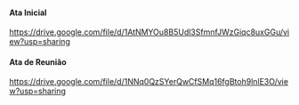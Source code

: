 #### Ata Inicial
https://drive.google.com/file/d/1AtNMYOu8B5Udl3SfmnfJWzGiqc8uxGGu/view?usp=sharing

#### Ata de Reunião
https://drive.google.com/file/d/1NNq0QzSYerQwCfSMq16fgBtoh9lnlE3O/view?usp=sharing
